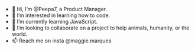 - 👋 Hi, I’m @Peepa7, a Product Manager. 
- 👀 I’m interested in learning how to code.
- 🌱 I’m currently learning JavaScript.
- 💞️ I’m looking to collaborate on a project to help animals, humanity, or the world.
- 📫 Reach me on insta @maggie.marques

<!---
Peepa7/Peepa7 is a ✨ special ✨ repository because its `README.md` (this file) appears on your GitHub profile.
You can click the Preview link to take a look at your changes.
--->

